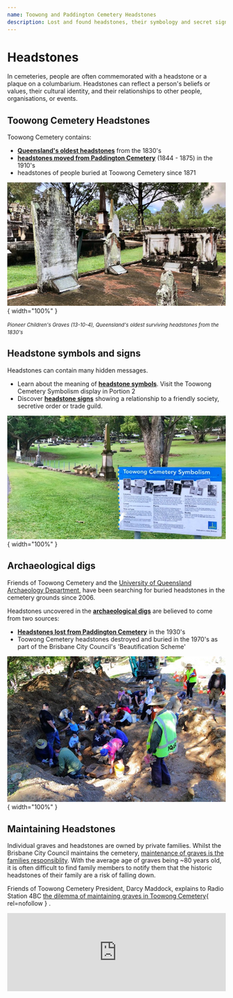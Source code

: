 ```yaml
---
name: Toowong and Paddington Cemetery Headstones
description: Lost and found headstones, their symbology and secret signs
---
```


# Headstones

In cemeteries, people are often commemorated with a headstone or a plaque on a columbarium. Headstones can reflect a person's beliefs or values, their cultural identity, and their relationships to other people, organisations, or events.

<!-- TODO get better photos

![Headstone with a propeller decoration](../assets/propeller-headstone.jpg){ width="23%" } ![Toowong Cemetery Columbarium](../assets/columbarium.jpg){ width="72.5%" }

*<small>Headstone with a propeller decoration indicating a person's professional identity. <br>
A plaque on a columbarium in Toowong Cemetery.</small>*
-->

## Toowong Cemetery Headstones 

Toowong Cemetery contains:

- **[Queensland's oldest headstones](queenslands-oldest-headstones.md)** from the 1830's
- **[headstones moved from Paddington Cemetery](moved-paddington-headstones.md)** (1844 - 1875) in the 1910's
- headstones of people buried at Toowong Cemetery since 1871 

<!-- Show below memorable memorials not in BCC self-guided walks (photos of ralston, mayne, oldest ) -->

![Pioneer Children's Graves at Toowong Cemetery](../assets/pioneer-childrens-graves-13-10-4.jpg){ width="100%" }

*<small>Pioneer Children's Graves (13-10-4), Queensland's oldest surviving headstones from the 1830's </small>*


## Headstone symbols and signs

Headstones can contain many hidden messages. 

- Learn about the meaning of **[headstone symbols](symbols.md)**. Visit the Toowong Cemetery Symbolism display in Portion 2
- Discover **[headstone signs](signs.md)** showing a relationship to a friendly society, secretive order or trade guild.

![Headstone Symbolism Display](../assets/symbolism-display.jpg){ width="100%" }


## Archaeological digs

Friends of Toowong Cemetery and the [University of Queensland Archaeology Department](https://social-science.uq.edu.au/undergraduate/archaeology), have been searching for buried headstones in the cemetery grounds since 2006. 

Headstones uncovered in the **[archaeological digs](archaeological-digs.md)** are believed to come from two sources: 

- **[Headstones lost from Paddington Cemetery](lost-paddington-headstones.md)** in the 1930's 
- Toowong Cemetery headstones destroyed and buried in the 1970's as part of the Brisbane City Council's 'Beautification Scheme'

![Toowong Cemetery Archaeological Dig, 2013](../assets/images/digs/2013/fotc-2013-dig-5.jpg){ width="100%" }

## Maintaining Headstones

Individual graves and headstones are owned by private families. Whilst the Brisbane City Council maintains the cemetery, [maintenance of graves is the families responsiblity](https://www.brisbane.qld.gov.au/community-and-safety/community-support/cemeteries/maintenance-at-cemeteries). With the average age of graves being ~80 years old, it is often difficult to find family members to notify them that the historic headstones of their family are a risk of falling down.

Friends of Toowong Cemetery President, Darcy Maddock, explains to Radio Station 4BC [the dilemma of maintaining graves in Toowong Cemetery](https://www.4bc.com.au/brisbane-treasure-the-real-dilemma-in-maintaining-the-toowong-cemetery/){ rel=nofollow } .

<iframe src="https://omny.fm/shows/afternoons-with-sofie-formica/the-costly-exercise-to-restore-old-headstones-at-t/embed" width="100%" height="180" allow="autoplay; clipboard-write" frameborder="0" title="The costly exercise to restore old headstones at Toowong Cemetery"></iframe>